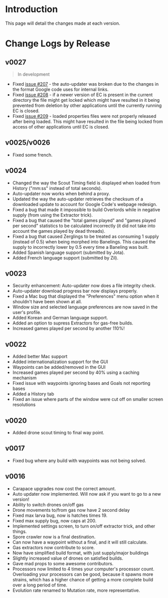 # Introduction #

This page will detail the changes made at each version.


# Change Logs by Release #

## v0027 ##
> In development
  * Fixed [issue #207](https://code.google.com/p/evolutionchamber/issues/detail?id=#207) - the auto-updater was broken due to the changes in the format Google code uses for internal links.
  * Fixed [issue #208](https://code.google.com/p/evolutionchamber/issues/detail?id=#208) - if a newer version of EC is present in the current directory the file might get locked which might have resulted in it being prevented from deletion by other applications until the currently running EC is closed.
  * Fixed [issue #209](https://code.google.com/p/evolutionchamber/issues/detail?id=#209) - loaded properties files were not properly released after being loaded. This might have resulted in the file being locked from access of other applications until EC is closed.

## v0025/v0026 ##

  * Fixed some french.

## v0024 ##

  * Changed the way the Scout Timing field is displayed when loaded from History ("mm:ss" instead of total seconds).
  * Auto-updater now works when behind a proxy.
  * Updated the way the auto-updater retrieves the checksum of a downloaded update to account for Google Code's webpage redesign.
  * Fixed a bug that made it impossible to build Overlords while in negative supply (from using the Extractor trick).
  * Fixed a bug that caused the "total games played" and "games played per second" statistics to be calculated incorrectly (it did not take into account the games played by dead threads).
  * Fixed a bug that caused Zerglings to be treated as consuming 1 supply (instead of 0.5) when being morphed into Banelings.  This caused the supply to incorrectly lower by 0.5 every time a Baneling was built.
  * Added Spanish language support (submitted by Jota).
  * Added French language support (submitted by Zil).

## v0023 ##

  * Security enhancement: Auto-updater now does a file integrity check.
  * Auto-updater download progress bar now displays properly.
  * Fixed a Mac bug that displayed the "Preferences" menu option when it shouldn't have been shown at all.
  * Window size and selected language preferences are now saved in the user's profile.
  * Added Korean and German language support.
  * Added an option to supress Extractors for gas-free builds.
  * Increased games played per second by another 110%!

## v0022 ##

  * Added better Mac support
  * Added internationalization support for the GUI
  * Waypoints can be added/removed in the GUI
  * Increased games played per second by 40% using a caching mechanism
  * Fixed issue with waypoints ignoring bases and Goals not reporting bases
  * Added a History tab
  * Fixed an issue where parts of the window were cut off on smaller screen resolutions

## v0020 ##

  * Added drone scout timing to final way point.

## v0017 ##

  * Fixed bug where any build with waypoints was not being solved.

## v0016 ##

  * Carapace upgrades now cost the correct amount.
  * Auto updater now implemented. Will now ask if you want to go to a new version!
  * Ability to switch drones on/off gas
  * Drone movements to/from gas now have 2 second delay
  * Fixed max larva bug, now is hatches times 19.
  * Fixed max supply bug, now caps at 200.
  * Implemented settings screen, to turn on/off extractor trick, and other things.
  * Spore crawler now is a final destination.
  * Can now have a waypoint without a final, and it will still calculate.
  * Gas extractors now contribute to score.
  * Now have simplified build format, with just supply/major buildings
  * Slightly increased value of drones on satisfied builds.
  * Gave mad props to some awesome contributors.
  * Processors now limited to 4 times your computer's processor count. Overloading your processors can be good, because it spawns more strains, which has a higher chance of getting a more complete build over a long period of time.
  * Evolution rate renamed to Mutation rate, more representative.
